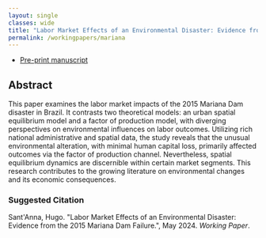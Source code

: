 ```yaml
---
layout: single
classes: wide
title: "Labor Market Effects of an Environmental Disaster: Evidence from the 2015 Mariana Dam Failure"
permalink: /workingpapers/mariana
---
```


- <a href="https://arxiv.org/pdf/2405.15862" target="_blank">Pre-print manuscript</a>

## Abstract
This paper examines the labor market impacts of the 2015 Mariana Dam disaster in Brazil. It contrasts two theoretical models: an urban spatial equilibrium model and a factor of production model, with diverging perspectives on environmental influences on labor outcomes. Utilizing rich national administrative and spatial data, the study reveals that the unusual environmental alteration, with minimal human capital loss, primarily affected outcomes via the factor of production channel. Nevertheless, spatial equilibrium dynamics are discernible within certain market segments. This research contributes to the growing literature on environmental changes and its economic consequences.

### Suggested Citation
Sant'Anna, Hugo. "Labor Market Effects of an Environmental Disaster: Evidence from the 2015 Mariana Dam Failure.", May 2024. *Working Paper*.


